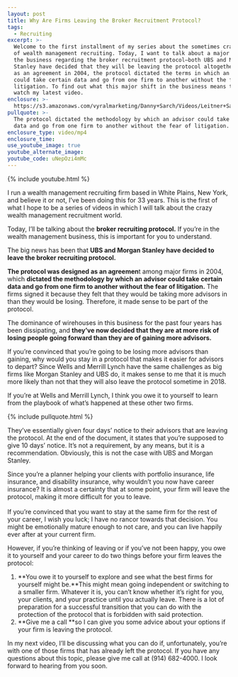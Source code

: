 ```yaml
---
layout: post
title: Why Are Firms Leaving the Broker Recruitment Protocol?
tags:
  - Recruiting
excerpt: >-
  Welcome to the first installment of my series about the sometimes crazy world
  of wealth management recruiting. Today, I want to talk about a major change in
  the business regarding the broker recruitment protocol—both UBS and Morgan
  Stanley have decided that they will be leaving the protocol altogether. Formed
  as an agreement in 2004, the protocol dictated the terms in which an advisor
  could take certain data and go from one firm to another without the fear of
  litigation. To find out what this major shift in the business means to you,
  watch my latest video.
enclosure: >-
  https://s3.amazonaws.com/vyralmarketing/Danny+Sarch/Videos/Leitner+Sarch+Consultants+%257C+Why+Are+Firms+Leaving+the+Broker+Recruitment+Protocol%253F.mp4
pullquote: >-
  The protocol dictated the methodology by which an advisor could take certain
  data and go from one firm to another without the fear of litigation.
enclosure_type: video/mp4
enclosure_time:
use_youtube_image: true
youtube_alternate_image:
youtube_code: uNepOzi4mMc
---
```



{% include youtube.html %}

I run a wealth management recruiting firm based in White Plains, New York, and believe it or not, I’ve been doing this for 33 years. This is the first of what I hope to be a series of videos in which I will talk about the crazy wealth management recruitment world.

Today, I’ll be talking about the **broker recruiting protocol.** If you’re in the wealth management business, this is important for you to understand.

The big news has been that **UBS and Morgan Stanley have decided to leave the broker recruiting protocol.**

**The protocol was designed as an agreemen**t among major firms in 2004, which **dictated the methodology by which an advisor could take certain data and go from one firm to another without the fear of litigation.** The firms signed it because they felt that they would be taking more advisors in than they would be losing. Therefore, it made sense to be part of the protocol.

The dominance of wirehouses in this business for the past four years has been dissipating, and **they’ve now decided that they are at more risk of losing people going forward than they are of gaining more advisors.**

If you’re convinced that you’re going to be losing more advisors than gaining, why would you stay in a protocol that makes it easier for advisors to depart? Since Wells and Merrill Lynch have the same challenges as big firms like Morgan Stanley and UBS do, it makes sense to me that it is much more likely than not that they will also leave the protocol sometime in 2018.

If you’re at Wells and Merrill Lynch, I think you owe it to yourself to learn from the playbook of what’s happened at these other two firms.

{% include pullquote.html %}

They’ve essentially given four days’ notice to their advisors that are leaving the protocol. At the end of the document, it states that you’re supposed to give 10 days’ notice. It’s not a requirement, by any means, but it is a recommendation. Obviously, this is not the case with UBS and Morgan Stanley.

Since you’re a planner helping your clients with portfolio insurance, life insurance, and disability insurance, why wouldn’t you now have career insurance? It is almost a certainty that at some point, your firm will leave the protocol, making it more difficult for you to leave.<br><br>If you’re convinced that you want to stay at the same firm for the rest of your career, I wish you luck; I have no rancor towards that decision. You might be emotionally mature enough to not care, and you can live happily ever after at your current firm.

However, if you’re thinking of leaving or if you’ve not been happy, you owe it to yourself and your career to do two things before your firm leaves the protocol:

1. **You owe it to yourself to explore and see what the best firms for yourself might be.**This might mean going independent or switching to a smaller firm. Whatever it is, you can’t know whether it’s right for you, your clients, and your practice until you actually leave. There is a lot of preparation for a successful transition that you can do with the protection of the protocol that is forbidden with said protection.
2. **Give me a call&nbsp;**so I can give you some advice about your options if your firm is leaving the protocol.

In my next video, I’ll be discussing what you can do if, unfortunately, you’re with one of those firms that has already left the protocol. If you have any questions about this topic, please give me call at (914) 682-4000. I look forward to hearing from you soon.&nbsp;